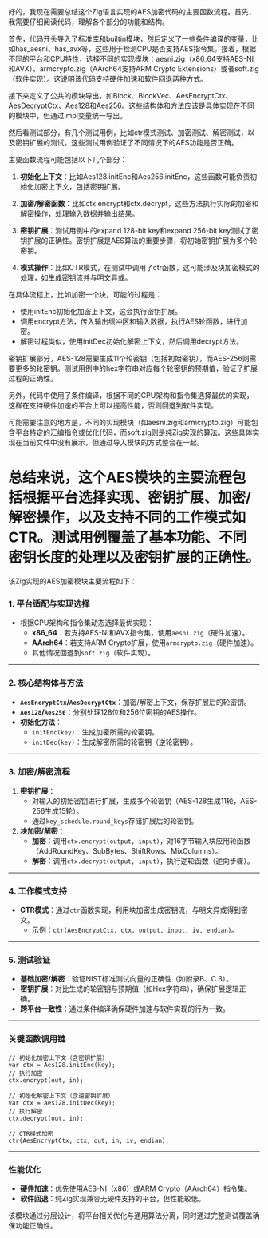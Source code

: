 好的，我现在需要总结这个Zig语言实现的AES加密代码的主要函数流程。首先，我需要仔细阅读代码，理解各个部分的功能和结构。

首先，代码开头导入了标准库和builtin模块，然后定义了一些条件编译的变量，比如has_aesni、has_avx等，这些用于检测CPU是否支持AES指令集。接着，根据不同的平台和CPU特性，选择不同的实现模块：aesni.zig（x86_64支持AES-NI和AVX）、armcrypto.zig（AArch64支持ARM Crypto Extensions）或者soft.zig（软件实现）。这说明该代码支持硬件加速和软件回退两种方式。

接下来定义了公共的模块导出，如Block、BlockVec、AesEncryptCtx、AesDecryptCtx、Aes128和Aes256。这些结构体和方法应该是具体实现在不同的模块中，但通过impl变量统一导出。

然后看测试部分，有几个测试用例，比如ctr模式测试、加密测试、解密测试，以及密钥扩展的测试。这些测试用例验证了不同情况下的AES功能是否正确。

主要函数流程可能包括以下几个部分：

1. **初始化上下文**：比如Aes128.initEnc和Aes256.initEnc，这些函数可能负责初始化加密上下文，包括密钥扩展。

2. **加密/解密函数**：比如ctx.encrypt和ctx.decrypt，这些方法执行实际的加密和解密操作，处理输入数据并输出结果。

3. **密钥扩展**：测试用例中的expand 128-bit key和expand 256-bit key测试了密钥扩展的正确性。密钥扩展是AES算法的重要步骤，将初始密钥扩展为多个轮密钥。

4. **模式操作**：比如CTR模式，在测试中调用了ctr函数，这可能涉及块加密模式的处理，如生成密钥流并与明文异或。

在具体流程上，比如加密一个块，可能的过程是：

- 使用initEnc初始化加密上下文，这会执行密钥扩展。
- 调用encrypt方法，传入输出缓冲区和输入数据，执行AES轮函数，进行加密。
- 解密过程类似，使用initDec初始化解密上下文，然后调用decrypt方法。

密钥扩展部分，AES-128需要生成11个轮密钥（包括初始密钥），而AES-256则需要更多的轮密钥。测试用例中的hex字符串对应每个轮密钥的预期值，验证了扩展过程的正确性。

另外，代码中使用了条件编译，根据不同的CPU架构和指令集选择最优的实现，这样在支持硬件加速的平台上可以提高性能，否则回退到软件实现。

可能需要注意的地方是，不同的实现模块（如aesni.zig和armcrypto.zig）可能包含平台特定的汇编指令或优化代码，而soft.zig则是纯Zig实现的算法。这些具体实现在当前文件中没有展示，但通过导入模块的方式整合在一起。

总结来说，这个AES模块的主要流程包括根据平台选择实现、密钥扩展、加密/解密操作，以及支持不同的工作模式如CTR。测试用例覆盖了基本功能、不同密钥长度的处理以及密钥扩展的正确性。
================================================
该Zig实现的AES加密模块主要流程如下：

### 1. **平台适配与实现选择**
- 根据CPU架构和指令集动态选择最优实现：
  - **x86_64**：若支持AES-NI和AVX指令集，使用`aesni.zig`（硬件加速）。
  - **AArch64**：若支持ARM Crypto扩展，使用`armcrypto.zig`（硬件加速）。
  - 其他情况回退到`soft.zig`（软件实现）。

---

### 2. **核心结构体与方法**
- **`AesEncryptCtx`/`AesDecryptCtx`**：加密/解密上下文，保存扩展后的轮密钥。
- **`Aes128`/`Aes256`**：分别处理128位和256位密钥的AES操作。
- **初始化方法**：
  - `initEnc(key)`：生成加密所需的轮密钥。
  - `initDec(key)`：生成解密所需的轮密钥（逆轮密钥）。

---

### 3. **加密/解密流程**
1. **密钥扩展**：
   - 对输入的初始密钥进行扩展，生成多个轮密钥（AES-128生成11轮，AES-256生成15轮）。
   - 通过`key_schedule.round_keys`存储扩展后的轮密钥。
2. **块加密/解密**：
   - **加密**：调用`ctx.encrypt(output, input)`，对16字节输入块应用轮函数（AddRoundKey、SubBytes、ShiftRows、MixColumns）。
   - **解密**：调用`ctx.decrypt(output, input)`，执行逆轮函数（逆向步骤）。

---

### 4. **工作模式支持**
- **CTR模式**：通过`ctr`函数实现，利用块加密生成密钥流，与明文异或得到密文。
  - 示例：`ctr(AesEncryptCtx, ctx, output, input, iv, endian)`。

---

### 5. **测试验证**
- **基础加密/解密**：验证NIST标准测试向量的正确性（如附录B、C.3）。
- **密钥扩展**：对比生成的轮密钥与预期值（如Hex字符串），确保扩展逻辑正确。
- **跨平台一致性**：通过条件编译确保硬件加速与软件实现的行为一致。

---

### 关键函数调用链
```zig
// 初始化加密上下文（含密钥扩展）
var ctx = Aes128.initEnc(key);
// 执行加密
ctx.encrypt(out, in);

// 初始化解密上下文（含逆密钥扩展）
var ctx = Aes128.initDec(key);
// 执行解密
ctx.decrypt(out, in);

// CTR模式加密
ctr(AesEncryptCtx, ctx, out, in, iv, endian);
```

---

### 性能优化
- **硬件加速**：优先使用AES-NI（x86）或ARM Crypto（AArch64）指令集。
- **软件回退**：纯Zig实现兼容无硬件支持的平台，但性能较低。

该模块通过分层设计，将平台相关优化与通用算法分离，同时通过完整测试覆盖确保功能正确性。